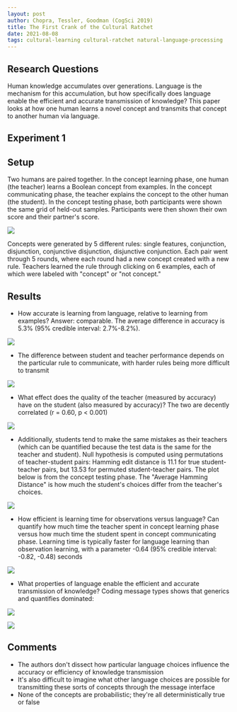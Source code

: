 ```yaml
---
layout: post
author: Chopra, Tessler, Goodman (CogSci 2019)
title: The First Crank of the Cultural Ratchet
date: 2021-08-08
tags: cultural-learning cultural-ratchet natural-language-processing
---
```



## Research Questions

Human knowledge accumulates over generations. Language is the mechanism
for this accumulation, but how specifically does language enable the efficient
and accurate transmission of knowledge? This paper looks at how one
human learns a novel concept and transmits that concept to another human via
language.

## Experiment 1

## Setup

Two humans are paired together. In the concept learning phase, one human (the teacher) learns 
a Boolean concept from examples. In the concept communicating phase, the teacher explains
the concept to the other human (the student). In the concept testing phase, both 
participants were shown the same grid of held-out samples. Participants were then shown their
own score and their partner's score.

![](chopra_cogsci_2019_first_crank_cultural_ratchet/fig1.png)

Concepts were generated by 5 different rules: single features, conjunction, disjunction, conjunctive
disjunction, disjunctive conjunction. Each pair went through 5 rounds, where each round had a new
concept created with a new rule. Teachers learned the rule through clicking on 6 examples, each of
which were labeled with "concept" or "not concept."

## Results

- How accurate is learning from language, relative to learning from examples? Answer: comparable.
 The average difference in accuracy is 5.3% (95% credible interval: 2.7%-8.2%).

![](chopra_cogsci_2019_first_crank_cultural_ratchet/fig2.png)

- The difference between student and teacher performance depends on the particular rule to communicate,
 with harder rules being more difficult to transmit

![](chopra_cogsci_2019_first_crank_cultural_ratchet/fig3.png)

- What effect does the quality of the teacher (measured by accuracy) have on the student (also measured
  by accuracy)? The two are decently correlated (r = 0.60, p < 0.001)

![](chopra_cogsci_2019_first_crank_cultural_ratchet/fig4.png)

- Additionally, students tend to make the same mistakes as their teachers (which can be quantified because
 the test data is the same for the teacher and student). Null hypothesis is computed using permutations of 
 teacher-student pairs: Hamming edit distance is 11.1 for true student-teacher pairs, but 13.53 for permuted
 student-teacher pairs. The plot below is from the concept testing phase. The "Average Hamming Distance"
 is how much the student's choices differ from the teacher's choices. 

![](chopra_cogsci_2019_first_crank_cultural_ratchet/fig5.png)

- How efficient is learning time for observations versus language? Can quantify how much time the teacher
spent in concept learning phase versus how much time the student spent in concept communicating phase.
Learning time is typically faster for language learning than observation learning, with a parameter -0.64 
(95% credible interval: -0.82, -0.48) seconds

![](chopra_cogsci_2019_first_crank_cultural_ratchet/fig6.png)

- What properties of language enable the efficient and accurate transmission of knowledge? Coding message
 types shows that generics and quantifies dominated:

![](chopra_cogsci_2019_first_crank_cultural_ratchet/fig7.png)

![](chopra_cogsci_2019_first_crank_cultural_ratchet/fig8.png)

## Comments

- The authors don't dissect how particular language choices influence the accuracy or efficiency of knowledge
 transmission
- It's also difficult to imagine what other language choices are possible for transmitting these sorts of concepts
 through the message interface
- None of the concepts are probabilistic; they're all deterministically true or false